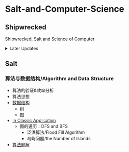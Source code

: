 # Salt-and-Computer-Science

## Shipwrecked

Shipwrecked, Salt and Science of Computer

<details>
<summary> Later Updates </summary>
- 同步数据结构目录
</details>

## Salt

### 算法与数据结构/Algorithm and Data Structure

- 算法的验证&效率分析
- 算法思想
- [数据结构](Algorithms/数据结构.md)
  - 树
  - [图](Algorithms/数据结构/Graph.md)
- [In Classic Application](Algorithms/Algorithms_in_Classic_Problems.md)
  - 图的遍历：DFS and BFS
    - 泛洪算法/Flood Fill Algorithm
    - 岛屿问题/the Number of Islands
- [算法题解](Algorithms/算法题解.md)


